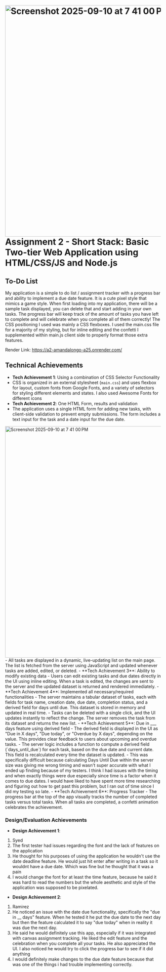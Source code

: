 <img width="1512" height="749" alt="Screenshot 2025-09-10 at 7 41 00 PM" src="https://github.com/user-attachments/assets/18aca654-4058-407e-b419-afb121c818ac" />Assignment 2 - Short Stack: Basic Two-tier Web Application using HTML/CSS/JS and Node.js  
===

## To-Do List
My application is a simple to do list / assignment tracker with a progress bar and ability to implement a due date feature. It is a cute pixel style that mimics a game style. When first loading into my application, there will be a sample task displayed, you can delete that and start adding in your own tasks. The progress bar will keep track of the amount of tasks you have left to complete and will celebrate when you complete all of them correctly! The CSS positioning I used was mainly a CSS flexboxes. I used the main.css file for a majority of my styling, but for inline editing and the confetti I supplemented within main.js client side to properly format those extra features. 

Render Link:
https://a2-amandalongo-a25.onrender.com/

## Technical Achievements
- **Tech Achievement 1**: Using a combination of CSS Selector Functionality
- CSS is organized in an external stylesheet (`main.css`) and uses flexbox for layout, custom fonts from Google Fonts, and a variety of selectors for styling different elements and states. I also used Awesome Fonts for different icons
- **Tech Achievement 2**: One HTML Form, results and validation
- The application uses a single HTML form for adding new tasks, with client-side validation to prevent empty submissions. The form includes a text input for the task and a date input for the due date.
<img width="1512" height="749" alt="Screenshot 2025-09-10 at 7 41 00 PM" src="https://github.com/user-attachments/assets/743192cb-e18f-434d-9916-286ed18528f9" />
- All tasks are displayed in a dynamic, live-updating list on the main page. The list is fetched from the server using JavaScript and updated whenever tasks are added, edited, or deleted.
- **Tech Achievement 3**: Ability to modify existing data
- Users can edit existing tasks and due dates directly in the UI using inline editing. When a task is edited, the changes are sent to the server and the updated dataset is returned and rendered immediately.
- **Tech Achievement 4**: Implemented all necessary/required functionalities
- The server maintains a tabular dataset of tasks, each with fields for task name, creation date, due date, completion status, and a derived field for days until due. This dataset is stored in memory and updated in real time.
- Tasks can be deleted with a single click, and the UI updates instantly to reflect the change. The server removes the task from its dataset and returns the new list.
- **Tech Achievement 5**: Due in ___ days feature using derived field 
- The derived field is displayed in the UI as "Due in X days", "Due today", or "Overdue by X days", depending on the value. This provides clear feedback to users about upcoming and overdue tasks. 
- The server logic includes a function to compute a derived field (`days_until_due`) for each task, based on the due date and current date. This field is recalculated every time the dataset is updated.
- This was specifically difficult because calculating Days Until Due within the server size was giving me wrong timing and wasn't super accurate with what I ended up finding because of my testers. I think I had issues with the timing and when exactly things were due especially since time is a factor when it comes to due dates. I would have liked to have spent more time researching and figuring out how to get past this problem, but I ran out of time since I did my testing so late. 
- **Tech Achievement 6**: Progress Tracker 
- The progress bar at the top of the app visually tracks the number of completed tasks versus total tasks. When all tasks are completed, a confetti animation celebrates the achievement.

### Design/Evaluation Achievements
- **Design Achievement 1**:
1. Syed
2. The first tester had issues regarding the font and the lack of features on the application
3. He thought for his purposes of using the application he wouldn't use the date deadline feature. He would just hit enter after writing in a task so it wouldnt have a due date. Which was fine but he thought that it was a pain
4. I would change the font for at least the time feature, because he said it was hard to read the numbers but the whole aesthetic and style of the application was supposed to be pixelated. 

- **Design Achievement 2**:
1. Ramirez
2. He noticed an issue with the date due functionality, specifically the "due in __ days" feature. When he tested it he put the due date to the next day but then the feature calculated it to say "due today" when in reality it was due the next day. 
3. He said he would definitely use this app, especially if it was integrated with canvas assignment tracking. He liked the edit feature and the celebration when you complete all your tasks. He also appreciated the UI. I also noticed he would try to click the progress bar to see if it did anything
4. I would definitely make changes to the due date feature because that was one of the things i had trouble implementing correctly.  
